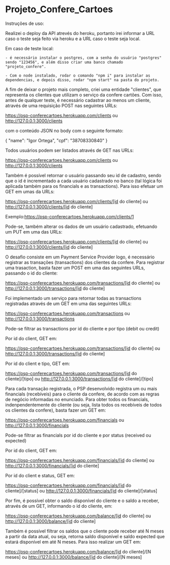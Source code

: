 # Projeto_Confere_Cartoes

Instruções de uso:

Realizei o deploy da API atrevés do heroku, portanto irei informar a URL caso o teste seja feito via heroku e a URL caso o teste seja local.

Em caso de teste local:

    - é necessário instalar o postgres, com a senha do usuário "postgres" sendo "123456", e além disso criar uma banco chamado "projeto_confere".

    - Com o node instalado, rodar o comando "npm i" para instalar as dependencias, e depois disso, rodar "npm start" na pasta do projeto.

A fim de deixar o projeto mais completo, criei uma entidade "clientes", que representa os clientes que utilizam o serviço da confere cartões. Com isso, antes de qualquer teste, é necessário cadastrar ao menos um cliente, através de uma requisição POST nas seguintes URLs:

https://psp-conferecartoes.herokuapp.com/clients
ou
http://127.0.0.1:3000/clients

com o conteúdo JSON no body com o seguinte formato: 

{
	"name": "Igor Ortega",
	"cpf": "38708330840"
}

Todos usuários podem ser listados através de GET nas URLs:

https://psp-conferecartoes.herokuapp.com/clients
ou
http://127.0.0.1:3000/clients

Também é possível retornar o usuário passando seu id de cadastro, sendo que o id é incrementado a cada usuário cadastrado no banco (tal lógica foi aplicada também para os financials e as transactions). Para isso efetuar um GET em umas da URLs:

https://psp-conferecartoes.herokuapp.com/clients/[id do cliente]
ou
http://127.0.0.1:3000/clients/[id do cliente]

Exemplo:https://psp-conferecartoes.herokuapp.com/clients/1

Pode-se, também alterar os dados de um usuário cadastrado, efetuando um PUT em uma das URLs:

https://psp-conferecartoes.herokuapp.com/clients/[id do cliente]
ou
http://127.0.0.1:3000/clients/[id do cliente]

O desafio consiste em um Payment Service Provider logo, é necessário registrar as transações (transactions) dos clientes da confere. Para registrar uma trasaction, basta fazer um POST em uma das seguintes URLs, passando o id do cliente:

https://psp-conferecartoes.herokuapp.com/transactions/[id do cliente]
ou
http://127.0.0.1:3000/transactions/[id do cliente]

Foi implementado um serviço para retornar todas as transactions registradas através de um GET em uma das seguintes URLs:

https://psp-conferecartoes.herokuapp.com/transactions
ou
http://127.0.0.1:3000/transactions

Pode-se filtrar as transactions por id do cliente e por tipo (debit ou credit)

Por id do client, GET em:

https://psp-conferecartoes.herokuapp.com/transactions/[id do cliente]
ou
http://127.0.0.1:3000/transactions/[id do cliente]

Por id do client e tipo, GET em:

https://psp-conferecartoes.herokuapp.com/transactions/[id do cliente]/[tipo]
ou
http://127.0.0.1:3000/transactions/[id do cliente]/[tipo]

Para cada transação registrada, o PSP desenvolvido registra um ou mais financials (recebíveis) para o cliente da confere, de acordo com as regras de negócio informadas no enunciado. Para obter todos os financials, indenpendentemente do cliente (ou seja, lista todos os recebíveis de todos os clientes da confere), basta fazer um GET em:

https://psp-conferecartoes.herokuapp.com/financials
ou
http://127.0.0.1:3000/financials

Pode-se filtrar as financials por id do cliente e por status (received ou expected)

Por id do client, GET em:

https://psp-conferecartoes.herokuapp.com/financials/[id do cliente]
ou
http://127.0.0.1:3000/financials/[id do cliente]

Por id do client e status, GET em:

https://psp-conferecartoes.herokuapp.com/financials/[id do cliente]/[status]
ou
http://127.0.0.1:3000/financials/[id do cliente]/[status]

Por fim, é possível obter o saldo disponível do cliente e o saldo a receber, através de um GET, informando o id do cliente, em:

https://psp-conferecartoes.herokuapp.com/balance/[id do cliente]
ou
http://127.0.0.1:3000/balance/[id do cliente]

Também é possível filtrar os saldos que o cliente pode receber até N meses a partir da data atual, ou seja, retorna saldo disponível e saldo expected que estará disponível em até N meses. Para isso realizar um GET em:

https://psp-conferecartoes.herokuapp.com/balance/[id do cliente]/[N meses]
ou
http://127.0.0.1:3000/balance/[id do cliente]/[N meses]
